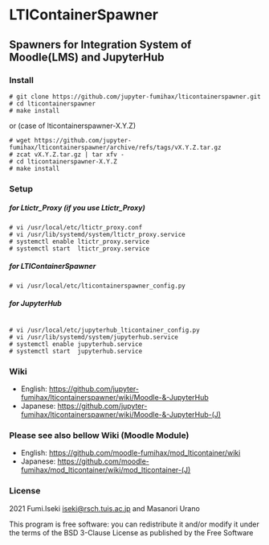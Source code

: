 # LTIContainerSpawner

## Spawners for Integration System of Moodle(LMS) and JupyterHub

### Install
```
# git clone https://github.com/jupyter-fumihax/lticontainerspawner.git
# cd lticontainerspawner
# make install
```
or (case of lticontainerspawner-X.Y.Z)
```
# wget https://github.com/jupyter-fumihax/lticontainerspawner/archive/refs/tags/vX.Y.Z.tar.gz
# zcat vX.Y.Z.tar.gz | tar xfv -
# cd lticontainerspawner-X.Y.Z
# make install
```

### Setup
##### for Ltictr_Proxy (if you use Ltictr_Proxy)
```
# vi /usr/local/etc/ltictr_proxy.conf
# vi /usr/lib/systemd/system/ltictr_proxy.service
# systemctl enable ltictr_proxy.service
# systemctl start  ltictr_proxy.service
```
##### for LTIContainerSpawner
```
# vi /usr/local/etc/lticontainerspawner_config.py
```

##### for JupyterHub 
``` 

# vi /usr/local/etc/jupyterhub_lticontainer_config.py
# vi /usr/lib/systemd/system/jupyterhub.service
# systemctl enable jupyterhub.service
# systemctl start  jupyterhub.service
```


### Wiki
- English:  https://github.com/jupyter-fumihax/lticontainerspawner/wiki/Moodle-&-JupyterHub
- Japanese: https://github.com/jupyter-fumihax/lticontainerspawner/wiki/Moodle-&-JupyterHub-(J)

### Please see also bellow Wiki (Moodle Module)
- English:  https://github.com/moodle-fumihax/mod_lticontainer/wiki
- Japanese: https://github.com/moodle-fumihax/mod_lticontainer/wiki/mod_lticontainer-(J)

### License

2021 Fumi.Iseki <iseki@rsch.tuis.ac.jp> and Masanori Urano 

This program is free software: you can redistribute it and/or modify it under
the terms of the BSD 3-Clause License as published by the Free Software
